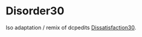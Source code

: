 # Disorder30

Iso adaptation / remix of dcpedits [Dissatisfaction30](https://github.com/dcpedit/dissatisfaction30).
